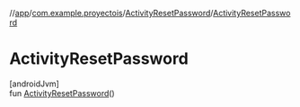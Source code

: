 //[app](../../../index.md)/[com.example.proyectois](../index.md)/[ActivityResetPassword](index.md)/[ActivityResetPassword](-activity-reset-password.md)

# ActivityResetPassword

[androidJvm]\
fun [ActivityResetPassword](-activity-reset-password.md)()
